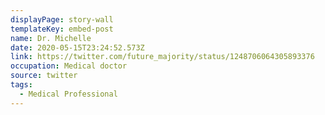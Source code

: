 ```yaml
---
displayPage: story-wall
templateKey: embed-post
name: Dr. Michelle
date: 2020-05-15T23:24:52.573Z
link: https://twitter.com/future_majority/status/1248706064305893376
occupation: Medical doctor
source: twitter
tags:
  - Medical Professional
---
```

